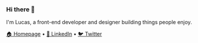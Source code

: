 ### Hi there 👋

I'm Lucas, a front-end developer and designer building things people enjoy.


[🏠 Homepage](https://lucaspassini.dev/) • [💼 LinkedIn](https://www.linkedin.com/in/lucaspassini/) • [🐦 Twitter](https://twitter.com/lucaspassini_)  



